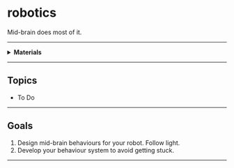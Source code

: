 # robotics

Mid-brain does most of it.

----

<details><summary><b>Materials</b></summary><p>

Contents|Level|Description| # |Data|Link|
:-------|:---:|:----------|:-:|:--:|:--:|
Battery|01|NiMH 9.6V 8-cell 2000 mAh battery|1|-|[-L-](https://www.amazon.co.uk/BAKTH-Capacity-Rechargeable-Discharge-Customized/dp/B08VRC8KL7)
Battery Charger|01|NiMH battery charger (UK plug)|1|-|[-L-](https://www.amazon.co.uk/dp/B089VRXKWY?psc=1&smid=AOVA4BIXU2O7J&ref_=chk_typ_imgToDp)
Velcro Patch|01|Velcro adhesive|1|-|-

</p></details>

----

## Topics

- To Do

----

## Goals

1. Design mid-brain behaviours for your robot. Follow light.
2. Develop your behaviour system to avoid getting stuck.

----

